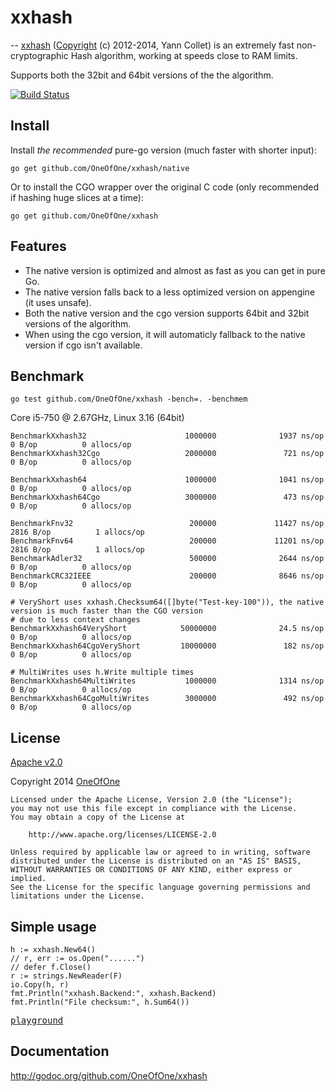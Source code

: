 # xxhash
--
[xxhash](https://code.google.com/p/xxhash/) ([Copyright](https://code.google.com/p/xxhash/source/browse/trunk/LICENSE) (c) 2012-2014, Yann Collet) is an extremely fast non-cryptographic Hash algorithm, working at speeds close to RAM limits.

Supports both the 32bit and 64bit versions of the the algorithm.


[![Build Status](https://travis-ci.org/OneOfOne/xxhash.svg?branch=master)](https://travis-ci.org/OneOfOne/xxhash)

## Install

Install *the recommended* pure-go version (much faster with shorter input):

	go get github.com/OneOfOne/xxhash/native

Or to install the CGO wrapper over the original C code (only recommended if hashing huge slices at a time):

	go get github.com/OneOfOne/xxhash

## Features

* The native version is optimized and almost as fast as you can get in pure Go.
* The native version falls back to a less optimized version on appengine (it uses unsafe).
* Both the native version and the cgo version supports 64bit and 32bit versions of the algorithm.
* When using the cgo version, it will automaticly fallback to the native version if cgo isn't available.

## Benchmark

	go test github.com/OneOfOne/xxhash -bench=. -benchmem


Core i5-750 @ 2.67GHz, Linux 3.16 (64bit)


	BenchmarkXxhash32                      1000000              1937 ns/op               0 B/op          0 allocs/op
	BenchmarkXxhash32Cgo                   2000000               721 ns/op               0 B/op          0 allocs/op

	BenchmarkXxhash64                      1000000              1041 ns/op               0 B/op          0 allocs/op
	BenchmarkXxhash64Cgo                   3000000               473 ns/op               0 B/op          0 allocs/op

	BenchmarkFnv32                          200000             11427 ns/op            2816 B/op          1 allocs/op
	BenchmarkFnv64                          200000             11201 ns/op            2816 B/op          1 allocs/op
	BenchmarkAdler32                        500000              2644 ns/op               0 B/op          0 allocs/op
	BenchmarkCRC32IEEE                      200000              8646 ns/op               0 B/op          0 allocs/op

	# VeryShort uses xxhash.Checksum64([]byte("Test-key-100")), the native version is much faster than the CGO version
	# due to less context changes
	BenchmarkXxhash64VeryShort            50000000              24.5 ns/op               0 B/op          0 allocs/op
	BenchmarkXxhash64CgoVeryShort         10000000               182 ns/op               0 B/op          0 allocs/op

	# MultiWrites uses h.Write multiple times
	BenchmarkXxhash64MultiWrites           1000000              1314 ns/op               0 B/op          0 allocs/op
	BenchmarkXxhash64CgoMultiWrites        3000000               492 ns/op               0 B/op          0 allocs/op


## License

[Apache v2.0](http://opensource.org/licenses/Apache-2.0)

Copyright 2014 [OneOfOne](https://github.com/OneOfOne/)

	Licensed under the Apache License, Version 2.0 (the "License");
	you may not use this file except in compliance with the License.
	You may obtain a copy of the License at

		http://www.apache.org/licenses/LICENSE-2.0

	Unless required by applicable law or agreed to in writing, software
	distributed under the License is distributed on an "AS IS" BASIS,
	WITHOUT WARRANTIES OR CONDITIONS OF ANY KIND, either express or implied.
	See the License for the specific language governing permissions and
	limitations under the License.

## Simple usage
	h := xxhash.New64()
	// r, err := os.Open("......")
	// defer f.Close()
	r := strings.NewReader(F)
	io.Copy(h, r)
	fmt.Println("xxhash.Backend:", xxhash.Backend)
	fmt.Println("File checksum:", h.Sum64())

[<kbd>playground</kbd>](http://play.golang.org/p/rhRN3RdQyd)

## Documentation
http://godoc.org/github.com/OneOfOne/xxhash